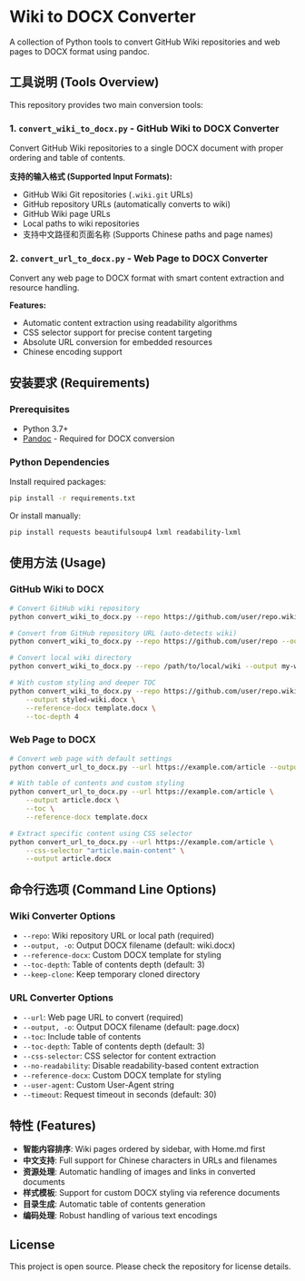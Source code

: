 # Wiki to DOCX Converter

A collection of Python tools to convert GitHub Wiki repositories and web pages to DOCX format using pandoc.

## 工具说明 (Tools Overview)

This repository provides two main conversion tools:

### 1. `convert_wiki_to_docx.py` - GitHub Wiki to DOCX Converter

Convert GitHub Wiki repositories to a single DOCX document with proper ordering and table of contents.

**支持的输入格式 (Supported Input Formats):**
- GitHub Wiki Git repositories (`.wiki.git` URLs)
- GitHub repository URLs (automatically converts to wiki)
- GitHub Wiki page URLs 
- Local paths to wiki repositories
- 支持中文路径和页面名称 (Supports Chinese paths and page names)

### 2. `convert_url_to_docx.py` - Web Page to DOCX Converter

Convert any web page to DOCX format with smart content extraction and resource handling.

**Features:**
- Automatic content extraction using readability algorithms
- CSS selector support for precise content targeting
- Absolute URL conversion for embedded resources
- Chinese encoding support

## 安装要求 (Requirements)

### Prerequisites
- Python 3.7+
- [Pandoc](https://pandoc.org/installing.html) - Required for DOCX conversion

### Python Dependencies
Install required packages:
```bash
pip install -r requirements.txt
```

Or install manually:
```bash
pip install requests beautifulsoup4 lxml readability-lxml
```

## 使用方法 (Usage)

### GitHub Wiki to DOCX

```bash
# Convert GitHub wiki repository
python convert_wiki_to_docx.py --repo https://github.com/user/repo.wiki.git --output my-wiki.docx

# Convert from GitHub repository URL (auto-detects wiki)
python convert_wiki_to_docx.py --repo https://github.com/user/repo --output my-wiki.docx

# Convert local wiki directory
python convert_wiki_to_docx.py --repo /path/to/local/wiki --output my-wiki.docx

# With custom styling and deeper TOC
python convert_wiki_to_docx.py --repo https://github.com/user/repo.wiki.git \
    --output styled-wiki.docx \
    --reference-docx template.docx \
    --toc-depth 4
```

### Web Page to DOCX

```bash
# Convert web page with default settings
python convert_url_to_docx.py --url https://example.com/article --output article.docx

# With table of contents and custom styling
python convert_url_to_docx.py --url https://example.com/article \
    --output article.docx \
    --toc \
    --reference-docx template.docx

# Extract specific content using CSS selector
python convert_url_to_docx.py --url https://example.com/article \
    --css-selector "article.main-content" \
    --output article.docx
```

## 命令行选项 (Command Line Options)

### Wiki Converter Options
- `--repo`: Wiki repository URL or local path (required)
- `--output, -o`: Output DOCX filename (default: wiki.docx)
- `--reference-docx`: Custom DOCX template for styling
- `--toc-depth`: Table of contents depth (default: 3)
- `--keep-clone`: Keep temporary cloned directory

### URL Converter Options  
- `--url`: Web page URL to convert (required)
- `--output, -o`: Output DOCX filename (default: page.docx)
- `--toc`: Include table of contents
- `--toc-depth`: Table of contents depth (default: 3)
- `--css-selector`: CSS selector for content extraction
- `--no-readability`: Disable readability-based content extraction
- `--reference-docx`: Custom DOCX template for styling
- `--user-agent`: Custom User-Agent string
- `--timeout`: Request timeout in seconds (default: 30)

## 特性 (Features)

- **智能内容排序**: Wiki pages ordered by sidebar, with Home.md first
- **中文支持**: Full support for Chinese characters in URLs and filenames  
- **资源处理**: Automatic handling of images and links in converted documents
- **样式模板**: Support for custom DOCX styling via reference documents
- **目录生成**: Automatic table of contents generation
- **编码处理**: Robust handling of various text encodings

## License

This project is open source. Please check the repository for license details.